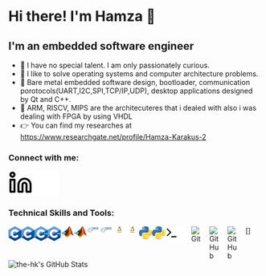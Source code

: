 # Hi there! I'm Hamza 👋 


## I'm an embedded software engineer

- 🔭 I have no special talent. I am only passionately curious.
- 🌱 I like to solve operating systems and computer architecture problems.
- 🥅 Bare metal embedded software design, bootloader, communication porotocols(UART,I2C,SPI,TCP/IP,UDP), desktop applications designed by Qt and C++.
- 👋 ARM, RISCV, MIPS are the architecuteres that i dealed with also i was dealing with FPGA by using VHDL
- 👉 You can find my researches at https://www.researchgate.net/profile/Hamza-Karakus-2


### Connect with me:

[![website](./img/linkedin-light.svg)](https://www.linkedin.com/in/hamzakarakus/#gh-light-mode-only)
[![website](./img/linkedin-dark.svg)](https://www.linkedin.com/in/hamzakarakus/#gh-dark-mode-only)
&nbsp;&nbsp;

### Technical Skills and Tools:

[<img align="left" alt="C" width="26px" src="./img/C_Logo.png" />](#gh-dark-mode-only)
[<img align="left" alt="C" width="26px" src="./img/C_Logo.png" />](#gh-light-mode-only)
[<img align="left" alt="C++" width="26px" src="./img/cpp.png" />](#gh-dark-mode-only)
[<img align="left" alt="C++" width="26px" src="./img/cpp.png" />](#gh-light-mode-only)
[<img align="left" alt="Matlab" width="26px" src="./img/Matlab_Logo.png" />](#gh-dark-mode-only)
[<img align="left" alt="Matlab" width="26px" src="./img/Matlab_Logo.png" />](#gh-light-mode-only)
[<img align="left" alt="ROS" width="26px" src="./img/ros.jpg" />](#gh-dark-mode-only)
[<img align="left" alt="ROS" width="26px" src="./img/ros.jpg" />](#gh-light-mode-only)
[<img align="left" alt="Linux" width="26px" src="./img/linux.jpg" />](#gh-dark-mode-only)
[<img align="left" alt="Linux" width="26px" src="./img/linux.jpg" />](#gh-light-mode-only)
[<img align="left" alt="Python" width="26px" src="./img/python.png" />](#gh-light-mode-only)
[<img align="left" alt="Python" width="26px" src="./img/python.png" />](#gh-dark-mode-only)
[<img align="left" alt="Terminal" width="26px" src="./img/terminal-light.svg" />](#gh-light-mode-only)
[<img align="left" alt="Terminal" width="26px" src="./img/terminal-dark.svg" />](#gh-dark-mode-only)
[<img align="left" alt="Git" width="26px" src="https://cdn.jsdelivr.net/gh/devicons/devicon/icons/git/git-original.svg" style="padding-right:10px;" />]
[<img align="left" alt="GitHub" width="26px" src="https://user-images.githubusercontent.com/3369400/139447912-e0f43f33-6d9f-45f8-be46-2df5bbc91289.png" style="padding-right:10px;" />](#gh-dark-mode-only)
[<img align="left" alt="GitHub" width="26px" src="https://user-images.githubusercontent.com/3369400/139448065-39a229ba-4b06-434b-bc67-616e2ed80c8f.png" style="padding-right:10px;" />](#gh-light-mode-only)

<img align="left" alt="the-hk's GitHub Stats" src="https://github-readme-stats.vercel.app/api?username=the-hk&show_icons=true&hide_border=true" />